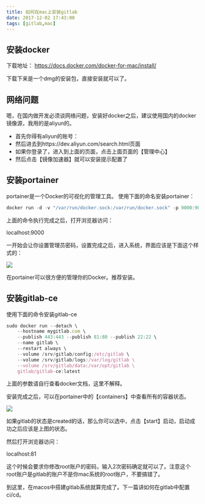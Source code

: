 ```yaml
---
title: 如何在mac上安装gitlab
date: 2017-12-02 17:43:00
tags: [gitlab,mac]
---
```


## 安装docker
下载地址：
  https://docs.docker.com/docker-for-mac/install/

下载下来是一个dmg的安装包，直接安装就可以了。


## 网络问题

嗯，在国内做开发必须谈网络问题，安装好docker之后，建议使用国内的docker镜像源，我用的是aliyun的。
- 首先你得有aliyun的账号：
- 然后进去到https://dev.aliyun.com/search.html页面
- 如果你登录了，进入到上面的页面，点击上面页面的【管理中心】
- 然后点击【镜像加速器】就可以安装提示配置了

## 安装portainer

portainer是一个Docker的可视化的管理工具。
使用下面的命名安装portainer：
```js
docker run -d -v "/var/run/docker.sock:/var/run/docker.sock" -p 9000:9000 portainer/portainer
```

上面的命令执行完成之后，打开浏览器访问：

localhost:9000

一开始会让你设置管理员密码，设置完成之后，进入系统，界面应该是下面这个样式的：

![](1.png)

在portainer可以很方便的管理你的Docker。推荐安装。

## 安装gitlab-ce

使用下面的命令安装gitlab-ce

```js
sudo docker run --detach \ 
    --hostname mygitlab.com \
    --publish 443:443 --publish 81:80 --publish 22:22 \
    --name gitlab \
    --restart always \
    --volume /srv/gitlab/config:/etc/gitlab \
    --volume /srv/gitlab/logs:/var/log/gitlab \
    --volume /srv/gitlab/data:/var/opt/gitlab \
    gitlab/gitlab-ce:latest
```

上面的参数请自行查看docker文档，这里不解释。

安装完成之后，可以在portainer中的【containers】中查看所有的容器状态。


![](2.png)

如果gitlab的状态是created的话，那么你可以选中，点击【start】启动，启动成功之后应该是上图的状态。

然后打开浏览器访问：

localhost:81

这个时候会要求你修改root账户的密码，输入2次密码确定就可以了。注意这个root账户是gitlab的账户不是你mac系统的root账户，不要搞错了。

到这里，在macos中搭建gitlab系统就算完成了。下一篇讲如何在gitlab中配置ci/cd。

